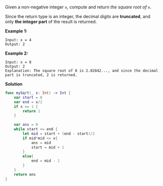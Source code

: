 Given a non-negative integer `x`, compute and return *the square root of* `x`.

Since the return type is an integer, the decimal digits are **truncated**, and only **the integer part** of the result is returned.

 

**Example 1:**

```
Input: x = 4
Output: 2
```

**Example 2:**

```
Input: x = 8
Output: 2
Explanation: The square root of 8 is 2.82842..., and since the decimal part is truncated, 2 is returned.
```

**Solution**

```swift
func mySqrt(_ x: Int) -> Int {
    var start = 0
    var end = x/2
    if x == 1 {
        return 1
    }
    
    var ans = 0
    while start <= end {
        let mid = start + (end - start)/2
        if mid*mid <= x{
            ans = mid
            start = mid + 1
        }
        else{
            end = mid - 1
        }
    }
    return ans
}
```

